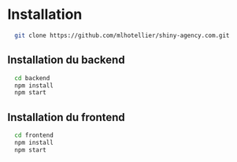 # Installation

```bash
  git clone https://github.com/mlhotellier/shiny-agency.com.git
```

## Installation du backend

```bash
  cd backend
  npm install
  npm start
```

## Installation du frontend

```bash
  cd frontend
  npm install
  npm start
```
